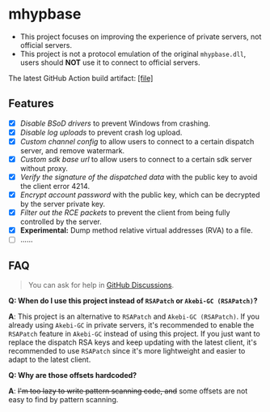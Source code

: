 # mhypbase

- This project focuses on improving the experience of private servers, not official servers.
- This project is not a protocol emulation of the original `mhypbase.dll`, users should **NOT** use it to connect to official servers.

The latest GitHub Action build artifact: [[file]](https://nightly.link/Jx2f/mhypbase/workflows/msbuild/main/mhypbase-latest.zip)

## Features

- [x] _Disable BSoD drivers_ to prevent Windows from crashing.
- [x] _Disable log uploads_ to prevent crash log upload.
- [x] _Custom channel config_ to allow users to connect to a certain dispatch server, and remove watermark.
- [x] _Custom sdk base url_ to allow users to connect to a certain sdk server without proxy.
- [x] _Verify the signature of the dispatched data_ with the public key to avoid the client error 4214.
- [x] _Encrypt account password_ with the public key, which can be decrypted by the server private key.
- [x] _Filter out the RCE packets_ to prevent the client from being fully controlled by the server.
- [x] **Experimental:** Dump method relative virtual addresses (RVA) to a file.
- [ ] ......

## FAQ

> You can ask for help in [GitHub Discussions](https://github.com/Jx2f/mhypbase/discussions).

**Q: When do I use this project instead of `RSAPatch` or `Akebi-GC (RSAPatch)`?**

**A**: This project is an alternative to `RSAPatch` and `Akebi-GC (RSAPatch)`. If you already using `Akebi-GC` in private servers, it's recommended to enable the `RSAPatch` feature in `Akebi-GC` instead of using this project. If you just want to replace the dispatch RSA keys and keep updating with the latest client, it's recommended to use `RSAPatch` since it's more lightweight and easier to adapt to the latest client.

**Q: Why are those offsets hardcoded?**

**A**: ~~I'm too lazy to write pattern scanning code, and~~ some offsets are not easy to find by pattern scanning.
